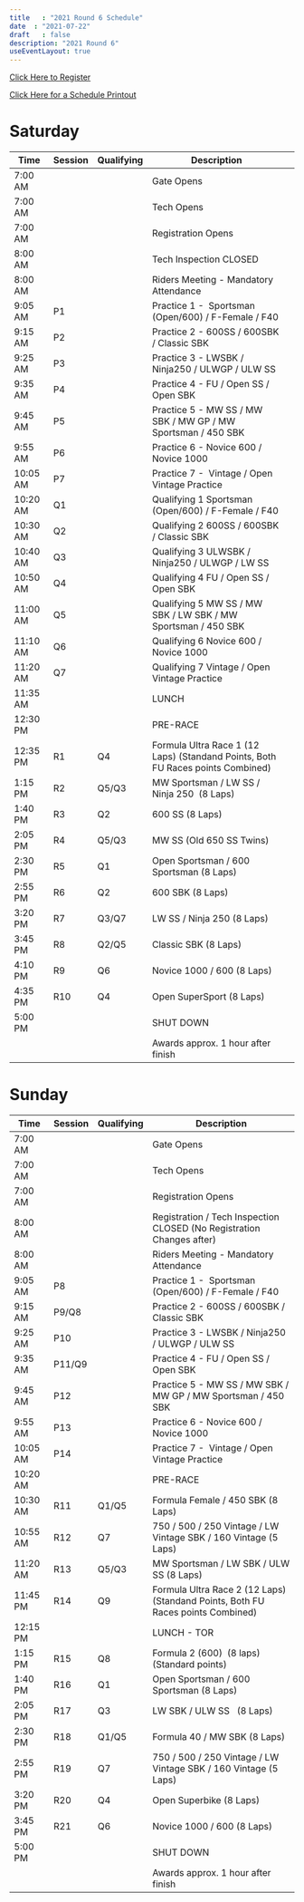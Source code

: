 ```yaml
---
title   : "2021 Round 6 Schedule"
date  : "2021-07-22"
draft   : false
description: "2021 Round 6"
useEventLayout: true
---
```


[Click Here to Register](http://msreg.com/WMRRAR7RIDGE2021)

[Click Here for a Schedule Printout](https://dl.motorsportreg.com/227b372d-8f98-40de-95ca-b769e3c80dd4/)

# Saturday

| Time     | Session | Qualifying | Description                                                                     |  |
|----------|---------|------------|---------------------------------------------------------------------------------|--|
| 7:00 AM  |         |            | Gate Opens                                                                      |  |
| 7:00 AM  |         |            | Tech Opens                                                                      |  |
| 7:00 AM  |         |            | Registration Opens                                                              |  |
| 8:00 AM  |         |            | Tech Inspection CLOSED                                                          |  |
| 8:00 AM  |         |            | Riders Meeting - Mandatory Attendance                                           |  |
| 9:05 AM  | P1      |            | Practice 1 -  Sportsman (Open/600) / F-Female / F40                             |  |
| 9:15 AM  | P2      |            | Practice 2 - 600SS / 600SBK / Classic SBK                                       |  |
| 9:25 AM  | P3      |            | Practice 3 - LWSBK / Ninja250 / ULWGP / ULW SS                                  |  |
| 9:35 AM  | P4      |            | Practice 4 - FU / Open SS / Open SBK                                            |  |
| 9:45 AM  | P5      |            | Practice 5 - MW SS / MW SBK / MW GP / MW Sportsman / 450 SBK                    |  |
| 9:55 AM  | P6      |            | Practice 6 - Novice 600 / Novice 1000                                           |  |
| 10:05 AM | P7      |            | Practice 7 -  Vintage / Open Vintage Practice                                   |  |
| 10:20 AM | Q1      |            | Qualifying 1 Sportsman (Open/600) / F-Female / F40                              |  |
| 10:30 AM | Q2      |            | Qualifying 2 600SS / 600SBK / Classic SBK                                       |  |
| 10:40 AM | Q3      |            | Qualifying 3 ULWSBK / Ninja250 / ULWGP / LW SS                                  |  |
| 10:50 AM | Q4      |            | Qualifying 4 FU / Open SS / Open SBK                                            |  |
| 11:00 AM | Q5      |            | Qualifying 5 MW SS / MW SBK / LW SBK / MW Sportsman / 450 SBK                   |  |
| 11:10 AM | Q6      |            | Qualifying 6 Novice 600 / Novice 1000                                           |  |
| 11:20 AM | Q7      |            | Qualifying 7 Vintage / Open Vintage Practice                                    |  |
| 11:35 AM |         |            | LUNCH                                                                           |  |
| 12:30 PM |         |            | PRE-RACE                                                                        |  |
| 12:35 PM | R1      | Q4         | Formula Ultra Race 1 (12 Laps) (Standand Points, Both FU Races points Combined) |  |
| 1:15 PM  | R2      | Q5/Q3      | MW Sportsman / LW SS / Ninja 250  (8 Laps)                                      |  |
| 1:40 PM  | R3      | Q2         | 600 SS (8 Laps)                                                                 |  |
| 2:05 PM  | R4      | Q5/Q3      | MW SS (Old 650 SS Twins)                                                        |  |
| 2:30 PM  | R5      | Q1         | Open Sportsman / 600 Sportsman (8 Laps)                                         |  |
| 2:55 PM  | R6      | Q2         | 600 SBK (8 Laps)                                                                |  |
| 3:20 PM  | R7      | Q3/Q7      | LW SS / Ninja 250 (8 Laps)                                                      |  |
| 3:45 PM  | R8      | Q2/Q5      | Classic SBK (8 Laps)                                                            |  |
| 4:10 PM  | R9      | Q6         | Novice 1000 / 600 (8 Laps)                                                      |  |
| 4:35 PM  | R10     | Q4         | Open SuperSport (8 Laps)                                                        |  |
| 5:00 PM  |         |            | SHUT DOWN                                                                       |  |
|          |         |            | Awards approx. 1 hour after finish                                              |  |


# Sunday

| Time     | Session | Qualifying | Description                                                                     |
|----------|---------|------------|---------------------------------------------------------------------------------|
| 7:00 AM  |         |            | Gate Opens                                                                      |
| 7:00 AM  |         |            | Tech Opens                                                                      |
| 7:00 AM  |         |            | Registration Opens                                                              |
| 8:00 AM  |         |            | Registration / Tech Inspection CLOSED (No Registration Changes after)           |
| 8:00 AM  |         |            | Riders Meeting - Mandatory Attendance                                           |
| 9:05 AM  | P8      |            | Practice 1 -  Sportsman (Open/600) / F-Female / F40                             |
| 9:15 AM  | P9/Q8   |            | Practice 2 - 600SS / 600SBK / Classic SBK                                       |
| 9:25 AM  | P10     |            | Practice 3 - LWSBK / Ninja250 / ULWGP / ULW SS                                  |
| 9:35 AM  | P11/Q9  |            | Practice 4 - FU / Open SS / Open SBK                                            |
| 9:45 AM  | P12     |            | Practice 5 - MW SS / MW SBK / MW GP / MW Sportsman / 450 SBK                    |
| 9:55 AM  | P13     |            | Practice 6 - Novice 600 / Novice 1000                                           |
| 10:05 AM | P14     |            | Practice 7 -  Vintage / Open Vintage Practice                                   |
| 10:20 AM |         |            | PRE-RACE                                                                        |
| 10:30 AM | R11     | Q1/Q5      | Formula Female / 450 SBK (8 Laps)                                               |
| 10:55 AM | R12     | Q7         | 750 / 500 / 250 Vintage / LW Vintage SBK / 160 Vintage (5 Laps)                 |
| 11:20 AM | R13     | Q5/Q3      | MW Sportsman / LW SBK / ULW SS (8 Laps)                                         |
| 11:45 PM | R14     | Q9         | Formula Ultra Race 2 (12 Laps) (Standand Points, Both FU Races points Combined) |
| 12:15 PM |         |            | LUNCH - TOR                                                                     |
| 1:15 PM  | R15     | Q8         | Formula 2 (600)  (8 laps) (Standard points)                                     |
| 1:40 PM  | R16     | Q1         | Open Sportsman / 600 Sportsman (8 Laps)                                         |
| 2:05 PM  | R17     | Q3         | LW SBK / ULW SS   (8 Laps)                                                      |
| 2:30 PM  | R18     | Q1/Q5      | Formula 40 / MW SBK (8 Laps)                                                    |
| 2:55 PM  | R19     | Q7         | 750 / 500 / 250 Vintage / LW Vintage SBK / 160 Vintage (5 Laps)                 |
| 3:20 PM  | R20     | Q4         | Open Superbike (8 Laps)                                                         |
| 3:45 PM  | R21     | Q6         | Novice 1000 / 600 (8 Laps)                                                      |
| 5:00 PM  |         |            | SHUT DOWN                                                                       |
|          |         |            | Awards approx. 1 hour after finish                                              |
